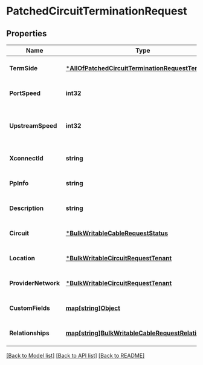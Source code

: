 # PatchedCircuitTerminationRequest

## Properties
Name | Type | Description | Notes
------------ | ------------- | ------------- | -------------
**TermSide** | [***AllOfPatchedCircuitTerminationRequestTermSide**](AllOfPatchedCircuitTerminationRequestTermSide.md) |  | [optional] [default to null]
**PortSpeed** | **int32** |  | [optional] [default to null]
**UpstreamSpeed** | **int32** | Upstream speed, if different from port speed | [optional] [default to null]
**XconnectId** | **string** |  | [optional] [default to null]
**PpInfo** | **string** |  | [optional] [default to null]
**Description** | **string** |  | [optional] [default to null]
**Circuit** | [***BulkWritableCableRequestStatus**](BulkWritableCableRequest_status.md) |  | [optional] [default to null]
**Location** | [***BulkWritableCircuitRequestTenant**](BulkWritableCircuitRequest_tenant.md) |  | [optional] [default to null]
**ProviderNetwork** | [***BulkWritableCircuitRequestTenant**](BulkWritableCircuitRequest_tenant.md) |  | [optional] [default to null]
**CustomFields** | [**map[string]Object**](.md) |  | [optional] [default to null]
**Relationships** | [**map[string]BulkWritableCableRequestRelationships**](BulkWritableCableRequest_relationships.md) |  | [optional] [default to null]

[[Back to Model list]](../README.md#documentation-for-models) [[Back to API list]](../README.md#documentation-for-api-endpoints) [[Back to README]](../README.md)

